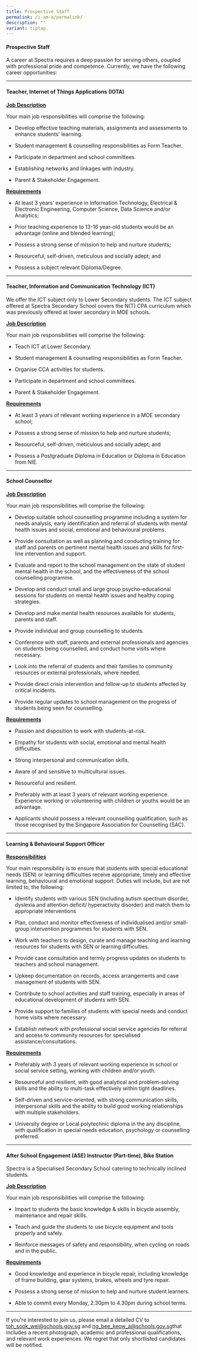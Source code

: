 ```yaml
---
title: Prospective Staff
permalink: /i-am-a/permalink/
description: ""
variant: tiptap
---
```

<h4><strong>Prospective Staff</strong></h4>
<p>A career at Spectra requires a deep passion for serving others, coupled
with professional pride and competence. Currently, we have the following
career opportunities: &nbsp; &nbsp;</p>
<hr>
<h4><strong>Teacher, Internet of Things Applications (IOTA) </strong></h4>
<p><strong><u>Job Description</u></strong>
</p>
<p>Your main job responsibilities will comprise the following:</p>
<ul data-tight="true" class="tight">
<li>
<p>Develop effective teaching materials, assignments and assessments to enhance
students’ learning.</p>
</li>
<li>
<p>Student management &amp; counselling responsibilities as Form Teacher.</p>
</li>
<li>
<p>Participate in department and school committees.</p>
</li>
<li>
<p>Establishing networks and linkages with industry.</p>
</li>
<li>
<p>Parent &amp; Stakeholder Engagement.</p>
</li>
</ul>
<p><strong><u>Requirements</u></strong>
</p>
<ul data-tight="true" class="tight">
<li>
<p>At least 3 years’ experience in Information Technology, Electrical &amp;
Electronic Engineering, Computer Science, Data Science and/or Analytics;</p>
</li>
<li>
<p>Prior teaching experience to 13-16 year-old students would be an advantage
(online and blended learning);</p>
</li>
<li>
<p>Possess a strong sense of mission to help and nurture students;</p>
</li>
<li>
<p>Resourceful, self-driven, meticulous and socially adept; and</p>
</li>
<li>
<p>Possess a subject relevant Diploma/Degree.</p>
</li>
</ul>
<hr>
<h4><strong>Teacher, Information and Communication Technology (ICT)</strong></h4>
<p>We offer the ICT subject only to Lower Secondary students. The ICT subject
offered at Spectra Secondary School covers the N(T) CPA curriculum which
was previously offered at lower secondary in MOE schools.</p>
<p><strong><u>Job Description</u></strong>
</p>
<p>Your main job responsibilities will comprise the following:</p>
<ul data-tight="true" class="tight">
<li>
<p>Teach ICT at Lower Secondary.</p>
</li>
<li>
<p>Student management &amp; counselling responsibilities as Form Teacher.</p>
</li>
<li>
<p>Organise CCA activities for students.</p>
</li>
<li>
<p>Participate in department and school committees.</p>
</li>
<li>
<p>Parent &amp; Stakeholder Engagement.</p>
</li>
</ul>
<p><strong><u>Requirements</u></strong>
</p>
<ul data-tight="true" class="tight">
<li>
<p>At least 3 years of relevant working experience in a MOE secondary school;</p>
</li>
<li>
<p>Possess a strong sense of mission to help and nurture students;</p>
</li>
<li>
<p>Resourceful, self-driven, meticulous and socially adept; and</p>
</li>
<li>
<p>Possess a Postgraduate Diploma in Education or Diploma in Education from
NIE.</p>
</li>
</ul>
<hr>
<h4><strong>School Counsellor</strong></h4>
<p><strong><u>Job Description</u></strong>
</p>
<p>Your main job responsibilities will comprise the following:</p>
<ul data-tight="true" class="tight">
<li>
<p>Develop suitable school counselling programme including a system for needs
analysis, early identification and referral of students with mental health
issues and social, emotional and behavioural problems.</p>
</li>
<li>
<p>Provide consultation as well as planning and conducting training for staff
and parents on pertinent mental health issues and skills for first-line
intervention and support.</p>
</li>
<li>
<p>Evaluate and report to the school management on the state of student mental
health in the school, and the effectiveness of the school counselling programme.</p>
</li>
<li>
<p>Develop and conduct small and large group psycho-educational sessions
for students on mental health issues and healthy coping strategies.</p>
</li>
<li>
<p>Develop and make mental health resources available for students, parents
and staff.</p>
</li>
<li>
<p>Provide individual and group counselling to students.</p>
</li>
<li>
<p>Conference with staff, parents and external professionals and agencies
on students being counselled, and conduct home visits where necessary.</p>
</li>
<li>
<p>Look into the referral of students and their families to community resources
or external professionals, where needed.</p>
</li>
<li>
<p>Provide direct crisis intervention and follow-up to students affected
by critical incidents.</p>
</li>
<li>
<p>Provide regular updates to school management on the progress of students
being seen for counselling.</p>
</li>
</ul>
<p><strong><u>Requirements</u></strong>
</p>
<ul data-tight="true" class="tight">
<li>
<p>Passion and disposition to work with students-at-risk.</p>
</li>
<li>
<p>Empathy for students with social, emotional and mental health difficulties.</p>
</li>
<li>
<p>Strong interpersonal and communication skills.</p>
</li>
<li>
<p>Aware of and sensitive to multicultural issues.</p>
</li>
<li>
<p>Resourceful and resilient.</p>
</li>
<li>
<p>Preferably with at least 3 years of relevant working experience. Experience
working or volunteering with children or youths would be an advantage.</p>
</li>
<li>
<p>Applicants should possess a relevant counselling qualification, such as
those recognised by the Singapore Association for Counselling (SAC).</p>
</li>
</ul>
<hr>
<h4><strong>Learning &amp; Behavioural Support Officer</strong></h4>
<p><strong><u>Responsibilities</u></strong>
</p>
<p>Your main responsibility is to ensure that students with special educational
needs (SEN) or learning difficulties receive appropriate, timely and effective
learning, behavioural and emotional support. Duties will include, but are
not limited to, the following:</p>
<ul data-tight="true" class="tight">
<li>
<p>Identify students with various SEN (including autism spectrum disorder,
dyslexia and attention deficit/ hyperactivity disorder) and match them
to appropriate interventions</p>
</li>
<li>
<p>Plan, conduct and monitor effectiveness of individualised and/or small-group
intervention programmes for students with SEN.</p>
</li>
<li>
<p>Work with teachers to design, curate and manage teaching and learning
resources for students with SEN or learning difficulties.</p>
</li>
<li>
<p>Provide case consultation and termly progress updates on students to teachers
and school management.</p>
</li>
<li>
<p>Upkeep documentation on records, access arrangements and case management
of students with SEN.</p>
</li>
<li>
<p>Contribute to school activities and staff training, especially in areas
of educational development of students with SEN.</p>
</li>
<li>
<p>Provide support to families of students with special needs and conduct
home visits where necessary.</p>
</li>
<li>
<p>Establish network with professional social service agencies for referral
and access to community resources for specialised assistance/consultations.</p>
</li>
</ul>
<p><strong><u>Requirements</u></strong>
</p>
<ul data-tight="true" class="tight">
<li>
<p>Preferably with 3 years of relevant working experience in school or social
service setting, working with children and/or youth.</p>
</li>
<li>
<p>Resourceful and resilient, with good analytical and problem-solving skills
and the ability to multi-task effectively within tight deadlines.</p>
</li>
<li>
<p>Self-driven and service-oriented, with strong communication skills, interpersonal
skills and the ability to build good working relationships with multiple
stakeholders.</p>
</li>
<li>
<p>University degree or Local polytechnic diploma in the any discipline,
with qualification in special needs education, psychology or counselling
preferred.</p>
</li>
</ul>
<hr>
<h4><strong>After School Engagement (ASE) Instructor (Part-time), Bike Station</strong></h4>
<p>Spectra is a Specialised Secondary School catering to technically inclined
students.</p>
<p><strong><u>Job Description</u></strong>
</p>
<p>Your main job responsibilities will comprise the following:</p>
<ul data-tight="true" class="tight">
<li>
<p>Impart to students the basic knowledge &amp; skills in bicycle assembly,
maintenance and repair skills.</p>
</li>
<li>
<p>Teach and guide the students to use bicycle equipment and tools properly
and safely.</p>
</li>
<li>
<p>Reinforce messages of safety and responsibility, when cycling on roads
and in the public.</p>
</li>
</ul>
<p><strong><u>Requirements</u></strong>
</p>
<ul data-tight="true" class="tight">
<li>
<p>Good knowledge and experience in bicycle repair, including knowledge of
frame building, gear systems, brakes, wheels and tyre repair.</p>
</li>
<li>
<p>Possess a strong sense of mission to help and nurture student learners.</p>
</li>
<li>
<p>Able to commit every Monday, 2.30pm to 4.30pm during school terms.</p>
</li>
</ul>
<hr>
<p>If you're interested to join us, please email a detailed CV to <a href="mailto:toh_sook_wei@schools.gov.sg" rel="noopener noreferrer nofollow" target="_blank">toh_sook_wei@schools.gov.sg</a> and
<a href="mailto:ng_bee_keow_a@schools.gov.sg" rel="noopener noreferrer nofollow" target="_blank">ng_bee_keow_a@schools.gov.sg</a>that includes a recent photograph, academic
and professional qualifications, and relevant work experiences. We regret
that only shortlisted candidates will be notified.</p>